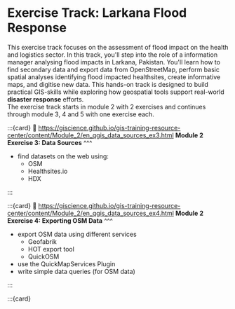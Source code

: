 # Exercise Track: Larkana Flood Response

This exercise track focuses on the assessment of flood impact on the health and logistics sector. In this track, you'll step into the role of a information manager analysing flood impacts in Larkana, Pakistan. You'll learn how to find secondary data and export data from OpenStreetMap, perform basic spatial analyses identifying flood impacted healthsites, create informative maps, and digitise new data. This hands-on track is designed to build practical GIS-skills while exploring how geospatial tools support real-world __disaster response__ efforts.  
The exercise track starts in module 2 with 2 exercises and continues through module 3, 4 and 5 with one exercise each.


:::{card}
:link: https://giscience.github.io/gis-training-resource-center/content/Module_2/en_qgis_data_sources_ex3.html 
__Module 2 Exercise 3: Data Sources__
^^^
- find datasets on the web using: 
    - OSM
    - Healthsites.io
    - HDX

:::

:::{card}
:link: https://giscience.github.io/gis-training-resource-center/content/Module_2/en_qgis_data_sources_ex4.html
__Module 2 Exercise 4: Exporting OSM Data__
^^^

- export OSM data using different services
    - Geofabrik
    - HOT export tool
    - QuickOSM
- use the QuickMapServices Plugin
- write simple data queries (for OSM data)

:::

:::{card}
